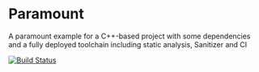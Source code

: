 # Paramount
A paramount example for a C++-based project with some dependencies and a fully deployed toolchain including static analysis, Sanitizer and CI

[![Build Status](https://travis-ci.org/Kai-Wolf-SW-Consulting/Paramount.svg?branch=master)](https://travis-ci.org/Kai-Wolf-SW-Consulting/Paramount)

